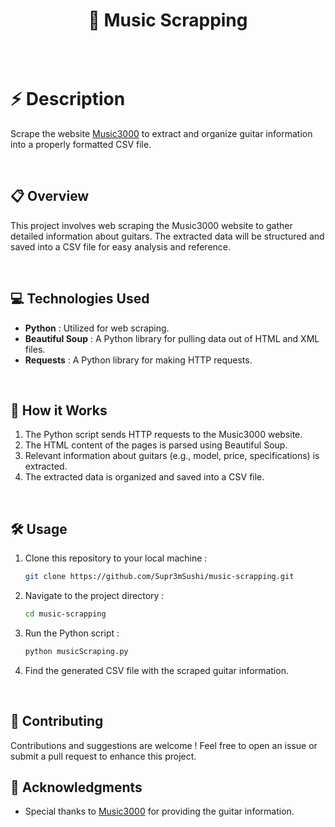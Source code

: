 <div align="center">
      <h1>🎸 Music Scrapping</h1>
     </div>
<p align="center"> <a href="https://www.linkedin.com/in/lucasferrand/}" target="_blank"><img alt="" src="https://img.shields.io/badge/LinkedIn-0077B5?style=normal&logo=linkedin&logoColor=white" style="vertical-align:center" /></a> </p>

<br>

# :zap: Description
Scrape the website [Music3000](https://www.music3000.fr) to extract and organize guitar information into a properly formatted CSV file.

<br>

## 📋 Overview 
This project involves web scraping the Music3000 website to gather detailed information about guitars. The extracted data will be structured and saved into a CSV file for easy analysis and reference.

<br>

## 💻 Technologies Used 
- **Python** : Utilized for web scraping.
- **Beautiful Soup** : A Python library for pulling data out of HTML and XML files.
- **Requests** : A Python library for making HTTP requests.

<br>

## 🚀 How it Works 
1. The Python script sends HTTP requests to the Music3000 website.
2. The HTML content of the pages is parsed using Beautiful Soup.
3. Relevant information about guitars (e.g., model, price, specifications) is extracted.
4. The extracted data is organized and saved into a CSV file.

<br>

## 🛠️ Usage 
1. Clone this repository to your local machine :

    ```bash
    git clone https://github.com/Supr3mSushi/music-scrapping.git
    ```

2. Navigate to the project directory :

    ```bash
    cd music-scrapping
    ```

3. Run the Python script :

    ```bash
    python musicScraping.py
    ```

4. Find the generated CSV file with the scraped guitar information.

<br>

## 🤝 Contributing 
Contributions and suggestions are welcome ! Feel free to open an issue or submit a pull request to enhance this project.


## 🙏 Acknowledgments 
- Special thanks to [Music3000](https://www.music3000.fr) for providing the guitar information.
